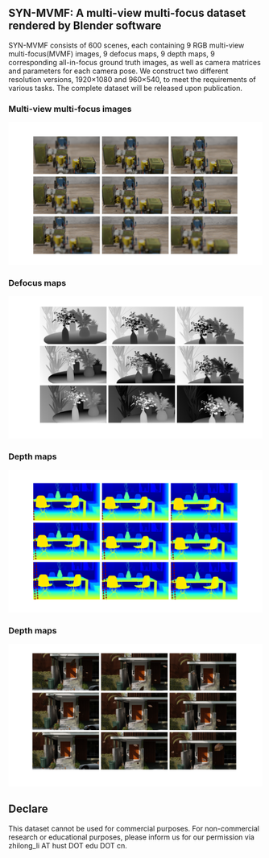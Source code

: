 ## SYN-MVMF: A multi-view multi-focus dataset rendered by Blender software

SYN-MVMF consists of 600 scenes, each containing 9 RGB multi-view multi-focus(MVMF) images, 9 defocus maps, 9 depth maps, 9 corresponding all-in-focus ground truth images, as well as camera matrices and parameters for each camera pose. We construct two different resolution versions, 1920×1080 and 960×540, to meet the requirements of various tasks. The complete dataset will be released upon publication.

### Multi-view multi-focus images
<img src="https://github.com/North-Li/SYN-MVMF/blob/main/Multi-view%20multi-focus%20images.png" >

### Defocus maps
<img src="https://github.com/North-Li/SYN-MVMF/blob/main/Defocus%20maps.png" >

### Depth maps
<img src="https://github.com/North-Li/SYN-MVMF/blob/main/Depth%20maps.png" >

### Depth maps
<img src="https://github.com/North-Li/SYN-MVMF/blob/main/All-in-focus%20images.png" >





## Declare

This dataset cannot be used for commercial purposes. For non-commercial research or educational purposes, please inform us for our permission via zhilong_li AT hust DOT edu DOT cn.
